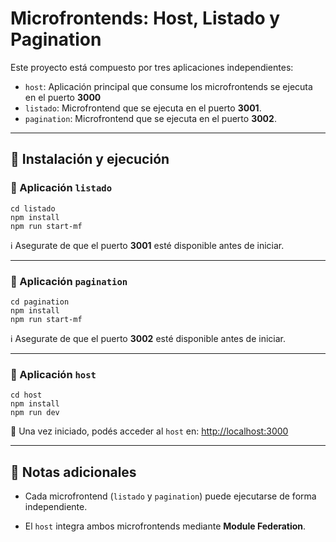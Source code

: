 
# Microfrontends: Host, Listado y Pagination

Este proyecto está compuesto por tres aplicaciones independientes:

- `host`: Aplicación principal que consume los microfrontends se ejecuta en el puerto **3000**
- `listado`: Microfrontend que se ejecuta en el puerto **3001**.
- `pagination`: Microfrontend que se ejecuta en el puerto **3002**.

---

## 🚀 Instalación y ejecución

### 📁 Aplicación `listado`

    cd listado
    npm install
    npm run start-mf

ℹ️ Asegurate de que el puerto **3001** esté disponible antes de iniciar.

----------

### 📁 Aplicación `pagination`


	cd pagination
	npm install
	npm run start-mf

ℹ️ Asegurate de que el puerto **3002** esté disponible antes de iniciar.

----------

### 📁 Aplicación `host`

	cd host
	npm install
	npm run dev

🔗 Una vez iniciado, podés acceder al `host` en: [http://localhost:3000](http://localhost:3000)

----------

## 🧩 Notas adicionales

-   Cada microfrontend (`listado` y `pagination`) puede ejecutarse de forma independiente.

-   El `host` integra ambos microfrontends mediante **Module Federation**.
